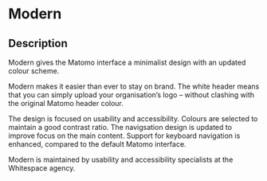 # Modern

## Description

Modern gives the Matomo interface a minimalist design with an updated colour scheme.

Modern makes it easier than ever to stay on brand. The white header means that you can simply upload your organisation’s logo – without clashing with the original Matomo header colour.

The design is focused on usability and accessibility. Colours are selected to maintain a good contrast ratio. The navigsation design is updated to improve focus on the main content. Support for keyboard navigation is enhanced, compared to the default Matomo interface.

Modern is maintained by usability and accessibility specialists at the Whitespace agency.
